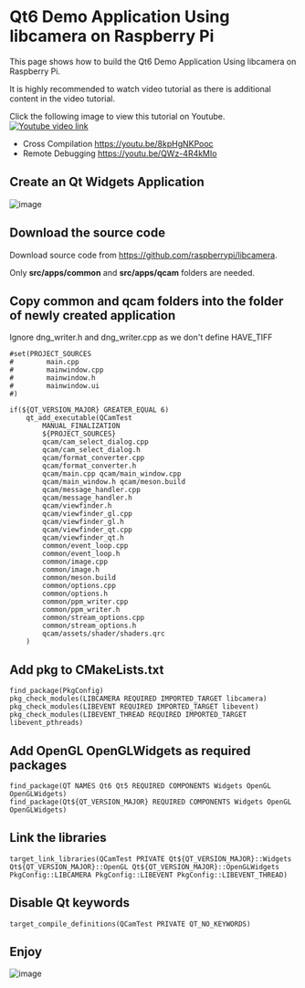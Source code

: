 # Qt6 Demo Application Using libcamera on Raspberry Pi
This page shows how to build the Qt6 Demo Application Using libcamera on Raspberry Pi. 

It is highly recommended to watch video tutorial as there is additional content in the video tutorial.

Click the following image to view this tutorial on Youtube.
[![Youtube video link](https://i.ytimg.com/vi/gTd6dm9ONSk/hqdefault.jpg)](//youtu.be/gTd6dm9ONSk "Youtube Video")

- Cross Compilation https://youtu.be/8kpHgNKPooc
- Remote Debugging https://youtu.be/QWz-4R4kMIo

## Create an Qt Widgets Application
![image](https://github.com/user-attachments/assets/3d1fb799-b80b-451b-afd0-d1f6a776da18)

## Download the source code
Download source code from https://github.com/raspberrypi/libcamera. 

Only **src/apps/common** and **src/apps/qcam** folders are needed.

## Copy **common** and **qcam** folders into the folder of newly created application
Ignore dng_writer.h and dng_writer.cpp as we don't define HAVE_TIFF
```
#set(PROJECT_SOURCES
#        main.cpp
#        mainwindow.cpp
#        mainwindow.h
#        mainwindow.ui
#)

if(${QT_VERSION_MAJOR} GREATER_EQUAL 6)
    qt_add_executable(QCamTest
        MANUAL_FINALIZATION
        ${PROJECT_SOURCES}
        qcam/cam_select_dialog.cpp
        qcam/cam_select_dialog.h
        qcam/format_converter.cpp
        qcam/format_converter.h
        qcam/main.cpp qcam/main_window.cpp
        qcam/main_window.h qcam/meson.build
        qcam/message_handler.cpp
        qcam/message_handler.h
        qcam/viewfinder.h
        qcam/viewfinder_gl.cpp
        qcam/viewfinder_gl.h
        qcam/viewfinder_qt.cpp
        qcam/viewfinder_qt.h
        common/event_loop.cpp
        common/event_loop.h
        common/image.cpp
        common/image.h
        common/meson.build
        common/options.cpp
        common/options.h
        common/ppm_writer.cpp
        common/ppm_writer.h
        common/stream_options.cpp
        common/stream_options.h
        qcam/assets/shader/shaders.qrc
    )
```

## Add pkg to **CMakeLists.txt**
```
find_package(PkgConfig)
pkg_check_modules(LIBCAMERA REQUIRED IMPORTED_TARGET libcamera)
pkg_check_modules(LIBEVENT REQUIRED IMPORTED_TARGET libevent)
pkg_check_modules(LIBEVENT_THREAD REQUIRED IMPORTED_TARGET libevent_pthreads)
```

## Add **OpenGL OpenGLWidgets** as required packages
```
find_package(QT NAMES Qt6 Qt5 REQUIRED COMPONENTS Widgets OpenGL OpenGLWidgets)
find_package(Qt${QT_VERSION_MAJOR} REQUIRED COMPONENTS Widgets OpenGL OpenGLWidgets)
```

## Link the libraries
```
target_link_libraries(QCamTest PRIVATE Qt${QT_VERSION_MAJOR}::Widgets Qt${QT_VERSION_MAJOR}::OpenGL Qt${QT_VERSION_MAJOR}::OpenGLWidgets PkgConfig::LIBCAMERA PkgConfig::LIBEVENT PkgConfig::LIBEVENT_THREAD)
```

## Disable Qt keywords
```
target_compile_definitions(QCamTest PRIVATE QT_NO_KEYWORDS)
```

## Enjoy
![image](https://github.com/user-attachments/assets/d8603a98-a0b4-4448-9aa4-d3149f28b4c3)
